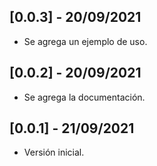 ## [0.0.3] - 20/09/2021

* Se agrega un ejemplo de uso.

## [0.0.2] - 20/09/2021

* Se agrega la documentación.

## [0.0.1] - 21/09/2021

* Versión inicial.